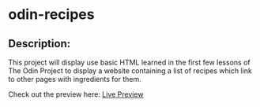# odin-recipes

## Description:
This project will display use basic HTML learned in the first few lessons of The Odin Project to display a website containing a list of recipes which link to other pages with ingredients for them.

Check out the preview here:
[Live Preview](https://aaaronq.github.io/odin-recipes/)